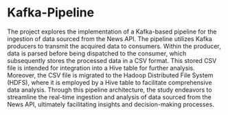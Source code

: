 # Kafka-Pipeline
The project explores the implementation of a Kafka-based pipeline for the ingestion of data sourced
from the News API. The pipeline utilizes Kafka producers to transmit the acquired data to consumers.
Within the producer, data is parsed before being dispatched to the consumer, which subsequently stores
the processed data in a CSV format. This stored CSV file is intended for integration into a Hive table
for further analysis. Moreover, the CSV file is migrated to the Hadoop Distributed File System
(HDFS), where it is employed by a Hive table to facilitate comprehensive data analysis. Through this
pipeline architecture, the study endeavors to streamline the real-time ingestion and analysis of data
sourced from the News API, ultimately facilitating insights and decision-making processes.
